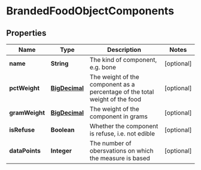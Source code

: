 # BrandedFoodObjectComponents

## Properties
Name | Type | Description | Notes
------------ | ------------- | ------------- | -------------
**name** | **String** | The kind of component, e.g. bone |  [optional]
**pctWeight** | [**BigDecimal**](BigDecimal.md) | The weight of the component as a percentage of the total weight of the food |  [optional]
**gramWeight** | [**BigDecimal**](BigDecimal.md) | The weight of the component in grams |  [optional]
**isRefuse** | **Boolean** | Whether the component is refuse, i.e. not edible |  [optional]
**dataPoints** | **Integer** | The number of obersvations on which the measure is based |  [optional]
